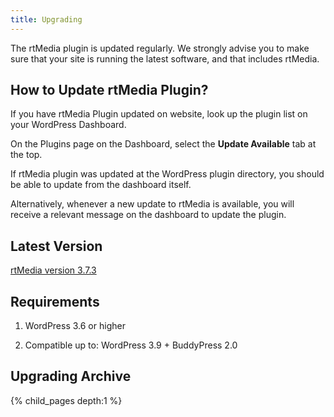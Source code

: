 ```yaml
---
title: Upgrading
---
```


The rtMedia plugin is updated regularly.
We strongly advise you to make sure that your site is running the latest software,
and that includes rtMedia.


## How to Update rtMedia Plugin?


If you have rtMedia Plugin updated on website, look up the plugin list on your WordPress Dashboard.

On the Plugins page on the Dashboard, select the **Update Available** tab at the top.

If rtMedia plugin was updated at the WordPress plugin directory, you should be able to update from the dashboard itself.

Alternatively, whenever a new update to rtMedia is available, you will receive a relevant message on the dashboard to update the plugin.


## Latest Version


[rtMedia version 3.7.3](http://wordpress.org/plugins/buddypress-media/)


## Requirements


  1. WordPress 3.6 or higher


  2. Compatible up to: WordPress 3.9 + BuddyPress 2.0




## Upgrading Archive


{% child_pages depth:1 %}
